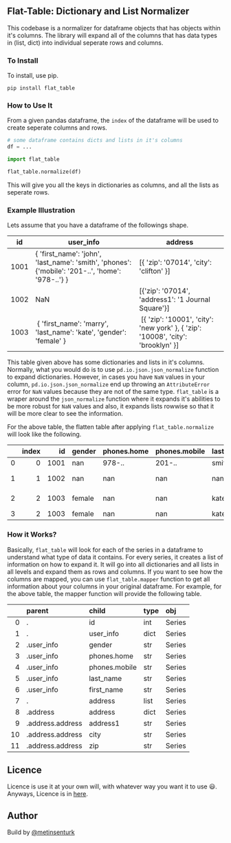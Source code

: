 ## Flat-Table: Dictionary and List Normalizer

This codebase is a normalizer for dataframe objects that has objects within it's columns. The library will expand all of the columns that has data types in (list, dict) into individual seperate rows and columns.

### To Install

To install, use pip.

```
pip install flat_table
```

### How to Use It

From a given pandas dataframe, the `index` of the dataframe will be used to create seperate columns and rows. 

``` python
# some dataframe contains dicts and lists in it's columns
df = ...
```

``` python
import flat_table

flat_table.normalize(df)
```

This will give you all the keys in dictionaries as columns, and all the lists as seperate rows.

### Example Illustration

Lets assume that you have a dataframe of the followings shape.


id | user_info | address
-- | --------- | ------ |
1001 | { 'first_name': 'john', 'last_name': 'smith', 'phones': {'mobile': '201-..', 'home': '978-..'} }| [{ 'zip': '07014', 'city': 'clifton' }] |
1002 | NaN| [{'zip': '07014', 'address1': '1 Journal Square'}]|
1003 | { 'first_name': 'marry', 'last_name': 'kate', 'gender': 'female'  } | [{ 'zip': '10001', 'city': 'new york' }, { 'zip': '10008', 'city': 'brooklyn' }]|


This table given above has some dictionaries and lists in it's columns. Normally, what you would do is to use `pd.io.json.json_normalize` function to expand dictionaries. However, in cases you have `NaN` values in your column, `pd.io.json.json_normalize` end up throwing an `AttributeError` error for `NaN` values because they are not of the same type. `flat_table` is a wraper around the `json_normalize` function where it expands it's abilities to be more robust for `NaN` values and also, it expands lists rowwise so that it will be more clear to see the information.

For the above table, the flatten table after applying `flat_table.normalize` will look like the following.

|    |   index |   id | gender   | phones.home   | phones.mobile   | last_name   | first_name   | address1         | city     |   zip |
|---:|--------:|-----:|:---------|:--------------|:----------------|:------------|:-------------|:-----------------|:---------|------:|
|  0 |       0 | 1001 | nan      | 978-..        | 201-..          | smith       | john         | nan              | clifton  | 07014 |
|  1 |       1 | 1002 | nan      | nan           | nan             | nan         | nan          | 1 Journal Square | nan      | 07014 |
|  2 |       2 | 1003 | female   | nan           | nan             | kate        | marry        | nan              | new york | 10001 |
|  3 |       2 | 1003 | female   | nan           | nan             | kate        | marry        | nan              | brooklyn | 10008 |


### How it Works?

Basically, `flat_table` will look for each of the series in a dataframe to understand what type of data it contains. For every series, it creates a list of information on how to expand it. It will go into all dictionaries and all lists in all levels and expand them as rows and columns. If you want to see how the columns are mapped, you can use `flat_table.mapper` function to get all information about your columns in your original dataframe. For example, for the above table, the mapper function will provide the following table.

|    | parent           | child         | type   | obj    |
|---:|:-----------------|:--------------|:-------|:-------|
|  0 | .                | id            | int    | Series |
|  1 | .                | user_info     | dict   | Series |
|  2 | .user_info       | gender        | str    | Series |
|  3 | .user_info       | phones.home   | str    | Series |
|  4 | .user_info       | phones.mobile | str    | Series |
|  5 | .user_info       | last_name     | str    | Series |
|  6 | .user_info       | first_name    | str    | Series |
|  7 | .                | address       | list   | Series |
|  8 | .address         | address       | dict   | Series |
|  9 | .address.address | address1      | str    | Series |
| 10 | .address.address | city          | str    | Series |
| 11 | .address.address | zip           | str    | Series |

## Licence

Licence is use it at your own will, with whatever way you want it to use :smiley:. Anyways, Licence is in [here](./LICENCE).

## Author

Build by [@metinsenturk](https://github.com/metinsenturk/)